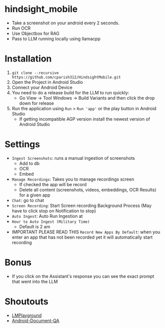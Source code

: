 # hindsight_mobile
* Take a screenshot on your android every 2 seconds.
* Run OCR
* Use Objectbox for RAG
* Pass to LLM running locally using llamacpp

# Installation
1. `git clone --recursive https://github.com/cparish312/HindsightMobile.git`
2. Open the Project in Android Studio
3. Connect your Android Device
4. You need to do a release build for the LLM to run quickly:
   * Go View -> Tool Windows -> Build Variants and then click the drop down for release
5. Run the application using `Run` > `Run 'app'` or the play button in Android Studio
    * If getting incompatible AGP version install the newest version of Android Studio

# Settings
* `Ingest Screenshots`: runs a manual ingestion of screenshots
    * Add to db
    * OCR
    * Embed
* `Manage Recordings`: Takes you to manage recordings screen
  * If checked the app will be record
  * Delete all content (screenshots, videos, embeddings, OCR Results) for a given app
* `Chat`: go to chat
* `Screen Recording`: Start Screen recording Background Process (May have to click stop on Notification to stop)
* `Auto Ingest`: Auto Run Ingestion at
* `Hour to Auto Ingest (Military Time)`
    * Default is 2 am
* IMPORTANT PLEASE READ THIS `Record New Apps By Default`: when you enter an app that has not been
    recorded yet it will automatically start recording

# Bonus
* If you click on the Assistant's response you can see the exact prompt that went into the LLM

# Shoutouts
* [LMPlayground](https://github.com/andriydruk/LMPlayground/tree/main)
* [Android-Document-QA](https://github.com/shubham0204/Android-Document-QA/tree/main)